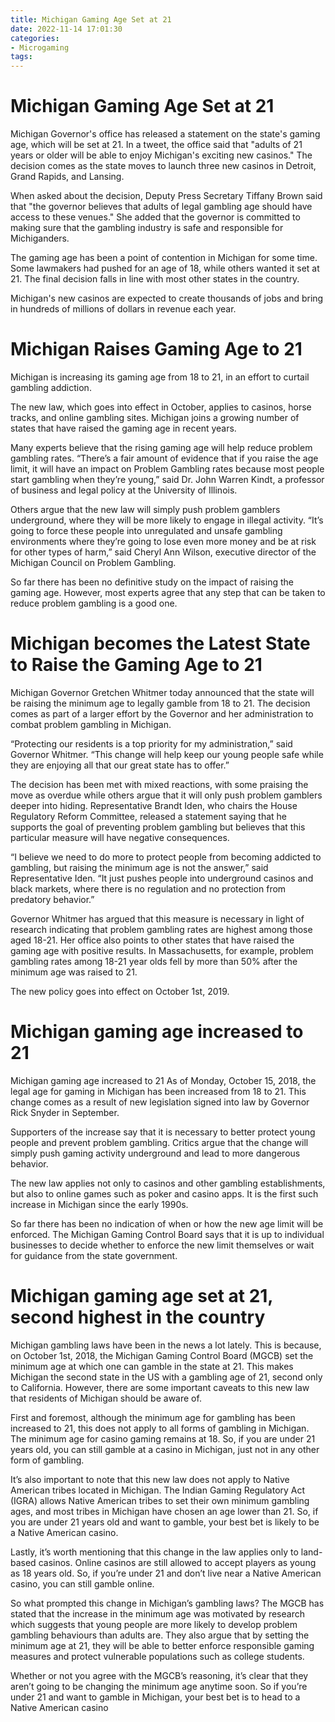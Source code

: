 ```yaml
---
title: Michigan Gaming Age Set at 21
date: 2022-11-14 17:01:30
categories:
- Microgaming
tags:
---
```



#  Michigan Gaming Age Set at 21

Michigan Governor's office has released a statement on the state's gaming age, which will be set at 21. In a tweet, the office said that "adults of 21 years or older will be able to enjoy Michigan's exciting new casinos." The decision comes as the state moves to launch three new casinos in Detroit, Grand Rapids, and Lansing.

When asked about the decision, Deputy Press Secretary Tiffany Brown said that "the governor believes that adults of legal gambling age should have access to these venues." She added that the governor is committed to making sure that the gambling industry is safe and responsible for Michiganders.

The gaming age has been a point of contention in Michigan for some time. Some lawmakers had pushed for an age of 18, while others wanted it set at 21. The final decision falls in line with most other states in the country.

Michigan's new casinos are expected to create thousands of jobs and bring in hundreds of millions of dollars in revenue each year.

#  Michigan Raises Gaming Age to 21

Michigan is increasing its gaming age from 18 to 21, in an effort to curtail gambling addiction.

The new law, which goes into effect in October, applies to casinos, horse tracks, and online gambling sites. Michigan joins a growing number of states that have raised the gaming age in recent years.

Many experts believe that the rising gaming age will help reduce problem gambling rates. “There’s a fair amount of evidence that if you raise the age limit, it will have an impact on Problem Gambling rates because most people start gambling when they’re young,” said Dr. John Warren Kindt, a professor of business and legal policy at the University of Illinois.

Others argue that the new law will simply push problem gamblers underground, where they will be more likely to engage in illegal activity. “It’s going to force these people into unregulated and unsafe gambling environments where they’re going to lose even more money and be at risk for other types of harm,” said Cheryl Ann Wilson, executive director of the Michigan Council on Problem Gambling.

So far there has been no definitive study on the impact of raising the gaming age. However, most experts agree that any step that can be taken to reduce problem gambling is a good one.

#  Michigan becomes the Latest State to Raise the Gaming Age to 21

Michigan Governor Gretchen Whitmer today announced that the state will be raising the minimum age to legally gamble from 18 to 21. The decision comes as part of a larger effort by the Governor and her administration to combat problem gambling in Michigan.

“Protecting our residents is a top priority for my administration,” said Governor Whitmer. “This change will help keep our young people safe while they are enjoying all that our great state has to offer.”

The decision has been met with mixed reactions, with some praising the move as overdue while others argue that it will only push problem gamblers deeper into hiding. Representative Brandt Iden, who chairs the House Regulatory Reform Committee, released a statement saying that he supports the goal of preventing problem gambling but believes that this particular measure will have negative consequences.

“I believe we need to do more to protect people from becoming addicted to gambling, but raising the minimum age is not the answer,” said Representative Iden. “It just pushes people into underground casinos and black markets, where there is no regulation and no protection from predatory behavior.”

Governor Whitmer has argued that this measure is necessary in light of research indicating that problem gambling rates are highest among those aged 18-21. Her office also points to other states that have raised the gaming age with positive results. In Massachusetts, for example, problem gambling rates among 18-21 year olds fell by more than 50% after the minimum age was raised to 21.

The new policy goes into effect on October 1st, 2019.

#  Michigan gaming age increased to 21

Michigan gaming age increased to 21
As of Monday, October 15, 2018, the legal age for gaming in Michigan has been increased from 18 to 21. This change comes as a result of new legislation signed into law by Governor Rick Snyder in September.

Supporters of the increase say that it is necessary to better protect young people and prevent problem gambling. Critics argue that the change will simply push gaming activity underground and lead to more dangerous behavior.

The new law applies not only to casinos and other gambling establishments, but also to online games such as poker and casino apps. It is the first such increase in Michigan since the early 1990s.

So far there has been no indication of when or how the new age limit will be enforced. The Michigan Gaming Control Board says that it is up to individual businesses to decide whether to enforce the new limit themselves or wait for guidance from the state government.

#  Michigan gaming age set at 21, second highest in the country

Michigan gambling laws have been in the news a lot lately. This is because, on October 1st, 2018, the Michigan Gaming Control Board (MGCB) set the minimum age at which one can gamble in the state at 21. This makes Michigan the second state in the US with a gambling age of 21, second only to California. However, there are some important caveats to this new law that residents of Michigan should be aware of.

First and foremost, although the minimum age for gambling has been increased to 21, this does not apply to all forms of gambling in Michigan. The minimum age for casino gaming remains at 18. So, if you are under 21 years old, you can still gamble at a casino in Michigan, just not in any other form of gambling.

It’s also important to note that this new law does not apply to Native American tribes located in Michigan. The Indian Gaming Regulatory Act (IGRA) allows Native American tribes to set their own minimum gambling ages, and most tribes in Michigan have chosen an age lower than 21. So, if you are under 21 years old and want to gamble, your best bet is likely to be a Native American casino.

Lastly, it’s worth mentioning that this change in the law applies only to land-based casinos. Online casinos are still allowed to accept players as young as 18 years old. So, if you’re under 21 and don’t live near a Native American casino, you can still gamble online.

So what prompted this change in Michigan’s gambling laws? The MGCB has stated that the increase in the minimum age was motivated by research which suggests that young people are more likely to develop problem gambling behaviours than adults are. They also argue that by setting the minimum age at 21, they will be able to better enforce responsible gaming measures and protect vulnerable populations such as college students.

Whether or not you agree with the MGCB’s reasoning, it’s clear that they aren’t going to be changing the minimum age anytime soon. So if you’re under 21 and want to gamble in Michigan, your best bet is to head to a Native American casino